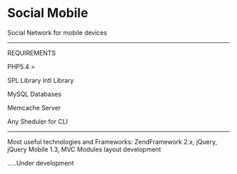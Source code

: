 Social Mobile
=============

Social Network for mobile devices 

--------------------------------------------
REQUIREMENTS

PHP5.4 >

SPL Library
Intl Library

MySQL Databases

Memcache Server

Any Sheduler for CLI

-------------------------------------------
Most useful technologies and Frameworks: ZendFramework 2.x, jQuery, jQuery Mobile 1.3, MVC Modules layout development

.....Under development

